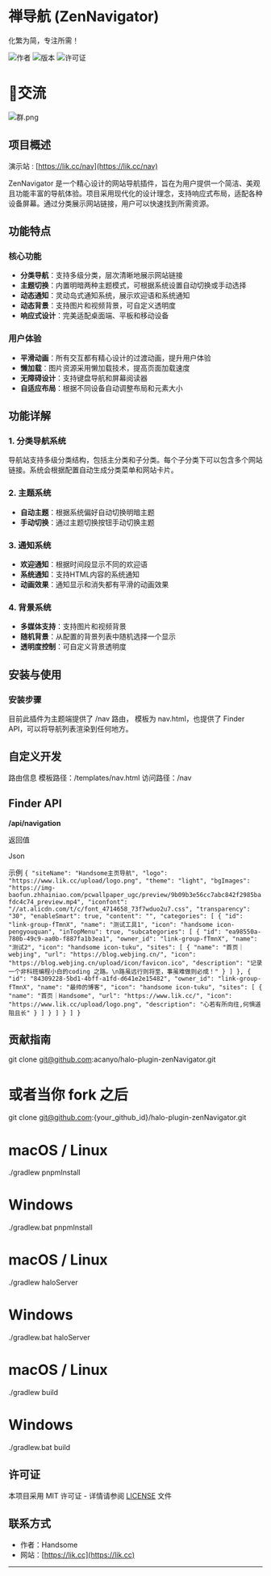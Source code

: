 # 禅导航 (ZenNavigator)

化繁为简，专注所需！

![作者](https://img.shields.io/badge/作者-Handsome-blue)
![版本](https://img.shields.io/badge/版本-1.0.0-green)
![许可证](https://img.shields.io/badge/许可证-MIT-orange)

# 💬交流
![群.png](https://www.lik.cc/upload/iShot_2025-03-03_16.03.00.png)


## 项目概述
演示站 : [https://lik.cc/nav](https://lik.cc/nav)

ZenNavigator 是一个精心设计的网站导航插件，旨在为用户提供一个简洁、美观且功能丰富的导航体验。项目采用现代化的设计理念，支持响应式布局，适配各种设备屏幕。通过分类展示网站链接，用户可以快速找到所需资源。

## 功能特点

### 核心功能

- **分类导航**：支持多级分类，层次清晰地展示网站链接
- **主题切换**：内置明暗两种主题模式，可根据系统设置自动切换或手动选择
- **动态通知**：灵动岛式通知系统，展示欢迎语和系统通知
- **动态背景**：支持图片和视频背景，可自定义透明度
- **响应式设计**：完美适配桌面端、平板和移动设备

### 用户体验

- **平滑动画**：所有交互都有精心设计的过渡动画，提升用户体验
- **懒加载**：图片资源采用懒加载技术，提高页面加载速度
- **无障碍设计**：支持键盘导航和屏幕阅读器
- **自适应布局**：根据不同设备自动调整布局和元素大小

## 功能详解

### 1. 分类导航系统

导航站支持多级分类结构，包括主分类和子分类。每个子分类下可以包含多个网站链接。系统会根据配置自动生成分类菜单和网站卡片。

### 2. 主题系统

- **自动主题**：根据系统偏好自动切换明暗主题
- **手动切换**：通过主题切换按钮手动切换主题

### 3. 通知系统

- **欢迎通知**：根据时间段显示不同的欢迎语
- **系统通知**：支持HTML内容的系统通知
- **动画效果**：通知显示和消失都有平滑的动画效果

### 4. 背景系统

- **多媒体支持**：支持图片和视频背景
- **随机背景**：从配置的背景列表中随机选择一个显示
- **透明度控制**：可自定义背景透明度

## 安装与使用

### 安装步骤


目前此插件为主题端提供了 /nav 路由，
模板为 nav.html，也提供了 Finder API，可以将导航列表渲染到任何地方。
## 自定义开发
路由信息
模板路径：/templates/nav.html
访问路径：/nav
## Finder API
**/api/navigation**

返回值

Json

示例
`{
"siteName": "Handsome主页导航",
"logo": "https://www.lik.cc/upload/logo.png",
"theme": "light",
"bgImages": "https://img-baofun.zhhainiao.com/pcwallpaper_ugc/preview/9b09b3e56cc7abc842f2985bafdc4c74_preview.mp4",
"iconfont": "//at.alicdn.com/t/c/font_4714658_73f7wduo2u7.css",
"transparency": "30",
"enableSmart": true,
"content": "",
"categories": [
{
"id": "link-group-fTmnX",
"name": "测试工具1",
"icon": "handsome icon-pengyouquan",
"inTopMenu": true,
"subcategories": [
{
"id": "ea98550a-780b-49c9-aa0b-f887fa1b3ea1",
"owner_id": "link-group-fTmnX",
"name": "测试2",
"icon": "handsome icon-tuku",
"sites": [
{
"name": "首页｜webjing",
"url": "https://blog.webjing.cn/",
"icon": "https://blog.webjing.cn/upload/icon/favicon.ico",
"description": "记录一个非科班编程小白的coding 之路。\n路虽远行则将至，事虽难做则必成！"
}
]
},
{
"id": "84309228-5bd1-4bff-a1fd-d641e2e15482",
"owner_id": "link-group-fTmnX",
"name": "最帅的博客",
"icon": "handsome icon-tuku",
"sites": [
{
"name": "首页｜Handsome",
"url": "https://www.lik.cc/",
"icon": "https://www.lik.cc/upload/logo.png",
"description": "心若有所向往,何惧道阻且长"
}
]
}
]
}
]
}`

## 贡献指南

git clone git@github.com:acanyo/halo-plugin-zenNavigator.git

# 或者当你 fork 之后
git clone git@github.com:{your_github_id}/halo-plugin-zenNavigator.git
# macOS / Linux
./gradlew pnpmInstall

# Windows
./gradlew.bat pnpmInstall
# macOS / Linux
./gradlew haloServer

# Windows
./gradlew.bat haloServer
# macOS / Linux
./gradlew build

# Windows
./gradlew.bat build

## 许可证

本项目采用 MIT 许可证 - 详情请参阅 [LICENSE](LICENSE) 文件

## 联系方式

- 作者：Handsome
- 网站：[https://lik.cc](https://lik.cc)
---

